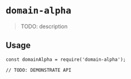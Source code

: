 # `domain-alpha`

> TODO: description

## Usage

```
const domainAlpha = require('domain-alpha');

// TODO: DEMONSTRATE API
```
